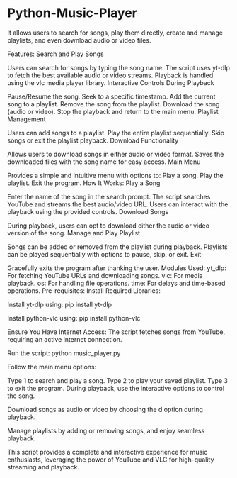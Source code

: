 # Python-Music-Player
 It allows users to search for songs, play them directly, create and manage playlists, and even download audio or video files.


 Features:
Search and Play Songs

Users can search for songs by typing the song name.
The script uses yt-dlp to fetch the best available audio or video streams.
Playback is handled using the vlc media player library.
Interactive Controls During Playback

Pause/Resume the song.
Seek to a specific timestamp.
Add the current song to a playlist.
Remove the song from the playlist.
Download the song (audio or video).
Stop the playback and return to the main menu.
Playlist Management

Users can add songs to a playlist.
Play the entire playlist sequentially.
Skip songs or exit the playlist playback.
Download Functionality

Allows users to download songs in either audio or video format.
Saves the downloaded files with the song name for easy access.
Main Menu

Provides a simple and intuitive menu with options to:
Play a song.
Play the playlist.
Exit the program.
How It Works:
Play a Song

Enter the name of the song in the search prompt.
The script searches YouTube and streams the best audio/video URL.
Users can interact with the playback using the provided controls.
Download Songs

During playback, users can opt to download either the audio or video version of the song.
Manage and Play Playlist

Songs can be added or removed from the playlist during playback.
Playlists can be played sequentially with options to pause, skip, or exit.
Exit

Gracefully exits the program after thanking the user.
Modules Used:
yt_dlp: For fetching YouTube URLs and downloading songs.
vlc: For media playback.
os: For handling file operations.
time: For delays and time-based operations.
Pre-requisites:
Install Required Libraries:

Install yt-dlp using:
pip install yt-dlp

Install python-vlc using:
pip install python-vlc

Ensure You Have Internet Access:
The script fetches songs from YouTube, requiring an active internet connection.

Run the script:
python music_player.py


Follow the main menu options:

Type 1 to search and play a song.
Type 2 to play your saved playlist.
Type 3 to exit the program.
During playback, use the interactive options to control the song.

Download songs as audio or video by choosing the d option during playback.

Manage playlists by adding or removing songs, and enjoy seamless playback.

This script provides a complete and interactive experience for music enthusiasts, leveraging the power of YouTube and VLC for high-quality streaming and playback.










